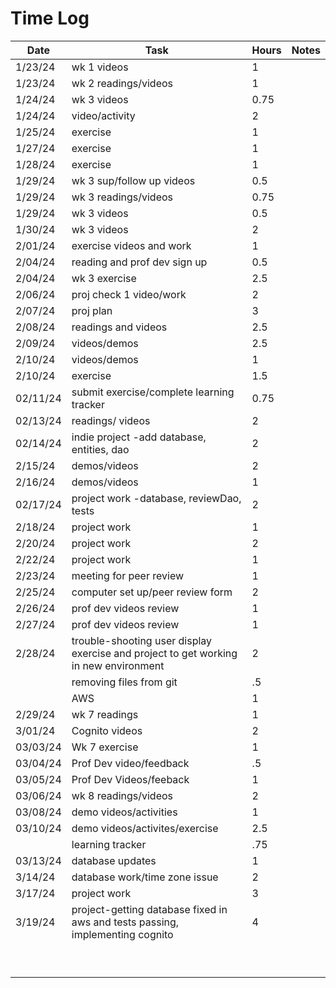 
# Time Log

| Date     | Task                                                                                 | Hours | Notes|
|----------|--------------------------------------------------------------------------------------|-------|------|
| 1/23/24  | wk 1 videos                                                                          | 1     | |
| 1/23/24  | wk 2 readings/videos                                                                 | 1     | |
| 1/24/24  | wk 3 videos                                                                          | 0.75  | |
| 1/24/24  | video/activity                                                                       | 2     | |
| 1/25/24  | exercise                                                                             | 1     | |
| 1/27/24  | exercise                                                                             | 1     | |
| 1/28/24  | exercise                                                                             | 1     | |
| 1/29/24  | wk 3 sup/follow up videos                                                            | 0.5   | |
| 1/29/24  | wk 3 readings/videos                                                                 | 0.75  | |
| 1/29/24  | wk 3  videos                                                                         | 0.5   | |
| 1/30/24  | wk 3  videos                                                                         | 2     | |
| 2/01/24  | exercise videos and work                                                             | 1     | |
| 2/04/24  | reading and prof dev sign up                                                         | 0.5   | |
| 2/04/24  | wk 3 exercise                                                                        | 2.5   | |
| 2/06/24  | proj check 1 video/work                                                              | 2     | |
| 2/07/24  | proj plan                                                                            | 3     | |
| 2/08/24  | readings and videos                                                                  | 2.5   | |
| 2/09/24  | videos/demos                                                                         | 2.5   | |
| 2/10/24  | videos/demos                                                                         | 1     | |
| 2/10/24  | exercise                                                                             | 1.5   | |
| 02/11/24 | submit exercise/complete learning tracker                                            | 0.75  | |
| 02/13/24 | readings/ videos                                                                     | 2     | |
| 02/14/24 | indie project -add database, entities, dao                                           | 2     | |
| 2/15/24  | demos/videos                                                                         | 2     | |
| 2/16/24  | demos/videos                                                                         | 1     | |
| 02/17/24 | project work -database, reviewDao, tests                                             | 2     | |
| 2/18/24  | project work                                                                         | 1     | |
| 2/20/24  | project work                                                                         | 2     | |
| 2/22/24  | project work                                                                         | 1     | |
| 2/23/24  | meeting for peer review                                                              | 1     | |
| 2/25/24  | computer set up/peer review form                                                     | 2     | |
| 2/26/24  | prof dev videos review                                                               | 1     | |
| 2/27/24  | prof dev videos review                                                               | 1     | |
| 2/28/24  | trouble-shooting user display exercise and project to get working in new environment | 2     | |
|          | removing files from git                                                              | .5    | |
|          | AWS                                                                                  | 1     | |
| 2/29/24  | wk 7 readings                                                                        | 1     | |
| 3/01/24  | Cognito videos                                                                       | 2     | |
| 03/03/24 | Wk 7 exercise                                                                        | 1     | |
| 03/04/24 | Prof Dev video/feedback                                                              | .5    | |
| 03/05/24 | Prof Dev Videos/feeback                                                              | 1     | |
| 03/06/24 | wk 8 readings/videos                                                                 | 2     | |
| 03/08/24 | demo videos/activities                                                               | 1     | |
| 03/10/24 | demo videos/activites/exercise                                                       | 2.5   | |
|          | learning tracker                                                                     | .75   | |
| 03/13/24 | database updates                                                                     | 1     | |
| 3/14/24  | database work/time zone issue                                                        | 2     | |
| 3/17/24  | project work                                                                         | 3     | |
| 3/19/24  | project-getting database fixed in aws and tests passing, implementing cognito        | 4     | |
|          |                                                                                      |       | |
|          |                                                                                      |       | |
|          |                                                                                      |       | |
|          |                                                                                      |       | |
|          |                                                                                      |       | |
|          |                                                                                      |       | |
|          |                                                                                      |       | |
|          |                                                                                      |       | |
|          |                                                                                      |       | |


